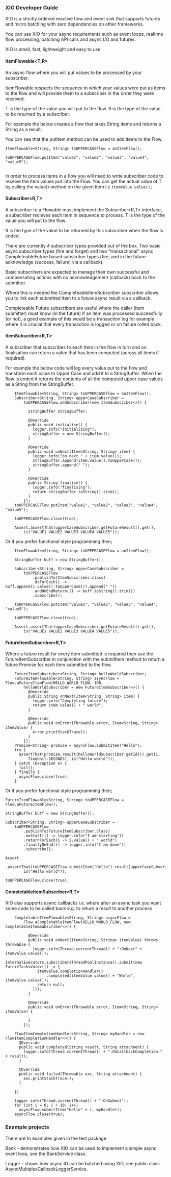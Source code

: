 ### XIO Developer Guide

XIO is a strictly ordered reactive flow and event sink that supports futures and micro batching 
with zero dependencies on other frameworks.  

You can use XIO for your async requirements such as event loops, realtime flow processing, 
batching API calls and async I/O and futures.   

XIO is small, fast, lightweight and easy to use.

#### ItemFlowable<T,R>  

An async flow where you will put values to be processed by your subscriber. 

ItemFlowable respects the sequence in which your values were put as items to the flow and will 
provide them to a subscriber in the order they were received.  

T is the type of the value you will put to the flow.  R is the type of the value to be returned by a subscriber. 

For example the below creates a flow that takes String items and returns a String as a result. 

You can see that the putItem method can be used to add items to the Flow. 

```
ItemFlowable<String, String> toUPPERCASEFlow = anItemFlow();

toUPPERCASEFlow.putItem("value1", "value2", "value3", "value4", "value5");
    
```

In order to process items in a flow you will need to write subscriber code to receive the Item<T> 
values put into the Flow. You can get the actual value of T by calling the value() method on the 
given Item<T> i.e ```itemValue.value();```

#### Subscriber<R,T>  

A subscriber to a Flowable must implement the Subscriber<R,T> interface, a subscriber recieves each Item<T> in sequence to process.  T is the type of the value you will put to the flow.  

R is the type of the value to be returned by this subscriber when the flow is ended. 

There are currently 4 subscriber types provided out of the box. Two basic async subscriber types (fire and forget) and two "transactional" async CompleteableFuture based subscriber types (fire, and in the future acknowledge (success, failure) via a callback).

Basic subscribers are expected to manage their own successful and compensating actions with no 
acknowledgement (callback) back to the submitter. 

Where this is needed the CompleteableItemSubscriber subscriber allows you to link each submitted 
item to a future async result via a callback.

Completeable Future subscribers are useful where the caller (item submitter) must know (in the 
future) if an item was processed successfully (or not), a good example of this would be a 
transaction log for example where it is crucial that every transaction is logged or on failure rolled back.

#### ItemSubscriber<R,T> 

A subscriber that subscribes to each Item<T> in the flow in turn and on finalisation can return a value that has been computed (across all items if required).

For example the below code will log every value put to the flow and transform each value to Upper Case and add it to a StringBuffer. When the flow is ended it returns the contents of all the computed upper case values as a String from the StringBuffer.

```
    ItemFlowable<String, String> toUPPERCASEFlow = anItemFlow();
    Subscriber<String, String> upperCaseSubscriber =
        toUPPERCASEFlow.addSubscriber(new ItemSubscriber<>() {

          StringBuffer stringBuffer;

          @Override
          public void initialise() {
            logger.info("initialising");
            stringBuffer = new StringBuffer();
          }

          @Override
          public void onNext(Item<String, String> item) {
            logger.info("on next " + item.value());
            stringBuffer.append(item.value().toUpperCase());
            stringBuffer.append(" ");
          }

          @Override
          public String finalise() {
            logger.info("finalising");
            return stringBuffer.toString().trim();
          }
        });
    toUPPERCASEFlow.putItem("value1", "value2", "value3", "value4", "value5");

    toUPPERCASEFlow.close(true);

    Assert.assertThat(upperCaseSubscriber.getFutureResult().get(),
        is("VALUE1 VALUE2 VALUE3 VALUE4 VALUE5"));
```

Or if you prefer functional style programming then;
```
    ItemFlowable<String, String> toUPPERCASEFlow = anItemFlow();

    StringBuffer buff = new StringBuffer();

    Subscriber<String, String> upperCaseSubscriber =
        toUPPERCASEFlow
            .publishTo(ItemSubscriber.class)
            .doForEach(i -> buff.append(i.value().toUpperCase()).append(" "))
            .andOnEndReturn(() -> buff.toString().trim())
            .subscribe();

    toUPPERCASEFlow.putItem("value1", "value2", "value3", "value4", "value5");

    toUPPERCASEFlow.close(true);

    Assert.assertThat(upperCaseSubscriber.getFutureResult().get(),
        is("VALUE1 VALUE2 VALUE3 VALUE4 VALUE5"));
```

#### FutureItemSubscriber<R,T>

Where a future result for every item submitted is required then use the FutureItemSubscriber in 
conjunction with the submitItem method to return a future Promise for each item submitted to the 
flow.

```
    FutureItemSubscriber<String, String> helloWorldSubscriber;
    FutureItemFlowable<String, String> asyncFlow = Flow.aFutureItemFlow(HELLO_WORLD_FLOW, 100,
        helloWorldSubscriber = new FutureItemSubscriber<>() {
          @Override
          public String onNext(Item<String, String> item) {
            logger.info("Completing future");
            return item.value() + " world";
          }

          @Override
          public void onError(Throwable error, Item<String, String> itemValue) {
            error.printStackTrace();
          }
        });
    Promise<String> promise = asyncFlow.submitItem("Hello");
    try {
      assertThat(promise.result(helloWorldSubscriber.getId()).get(1,
          TimeUnit.SECONDS), is("Hello world"));
    } catch (Exception e) {
      fail();
    } finally {
      asyncFlow.close(true);
    }

``` 

Or if you prefer functional style programming then;

    FutureItemFlowable<String, String> toUPPERCASEFlow = Flow.aFutureItemFlow();

    StringBuffer buff = new StringBuffer();

    Subscriber<String, String> upperCaseSubscriber =
        toUPPERCASEFlow
            .publishTo(FutureItemSubscriber.class)
            .onStart(() -> logger.info("I am starting"))
            .returnForEach(i -> i.value() + " world")
            .finallyOnEnd(() -> logger.info("I am done"))
            .subscribe();

    Assert
        .assertThat(toUPPERCASEFlow.submitItem("Hello").result(upperCaseSubscriber.getId()).get(),
            is("Hello world"));
    
    toUPPERCASEFlow.close(true);
    
#### CompletableItemSubscriber<R,T>

XIO also supports async callbacks i.e. where after an async task you want some code to be called 
back e.g. to return a result to another process

```
    CompletableItemFlowable<String, String> asyncFlow =
        Flow.aCompletableItemFlow(HELLO_WORLD_FLOW, new CompletableItemSubscriber<>() {

          @Override
          public void onNext(Item<String, String> itemValue) throws Throwable {
            logger.info(Thread.currentThread() + ":OnNext" + itemValue.value());
            InternalExecutors.subscribersThreadPoolInstance().submit(new FutureTask<Void>(() -> {
              itemValue.completionHandler()
                  .completed(itemValue.value() + "World", itemValue.value());
              return null;
            }));
          }

          @Override
          public void onError(Throwable error, Item<String, String> itemValue) {

          }
        });

    FlowItemCompletionHandler<String, String> myHandler = new FlowItemCompletionHandler<>() {
      @Override
      public void completed(String result, String attachment) {
        logger.info(Thread.currentThread() + ":OnCallbackCompletion:" + result);
      }

      @Override
      public void failed(Throwable exc, String attachment) {
        exc.printStackTrace();
      }

    };

    logger.info(Thread.currentThread() + ":OnSubmit");
    for (int i = 0; i < 10; i++)
      asyncFlow.submitItem("Hello" + i, myHandler);
    asyncFlow.close(true);
```

### Example projects

There are to examples given in the test package

Bank - demonstrates how XIO can be used to implement a simple async event loop, see the BankService 
class. 

Logger - shows how async IO can be batched using XIO, see public class 
AsyncMultiplexCallbackLoggerService.
